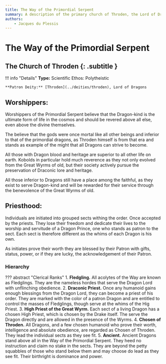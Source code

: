 ```yaml
---
title: The Way of the Primordial Serpent
summary: A description of the primary church of Throden, the Lord of Dragons.
authors:
    - Jacques du Plessis
---
```

# The Way of the Primordial Serpent
## The Church of Throden {: .subtitle }

!!! info "Details"
    **Type:** Scientific Ethos: Polytheistic

    **Patron Deity:** [Throden](../deities/throden), Lord of Dragons

## Worshippers:
Worshippers of the Primordial Serpent believe that the Dragon-kind is the ultimate form of life in the cosmos and should be revered above all else, even above the divine themselves.

The believe that the gods were once mortal like all other beings and inferior to that of the primordial dragons, as Throden himself is from that era and stands as example of the might that all Dragons can strive to become.

All those with Dragon blood and heritage are superior to all other life on earth. Kobolds in particular hold much reverence as they not only evolved from the Great Wyrms of old, but their society actively pursue the preservation of Draconic lore and heritage.

All those inferior to Dragons still have a place among the faithful, as they exist to serve Dragon-kind and will be rewarded for their service through the benevolence of the Great Wyrms of old.

## Priesthood:
Individuals are initiated into grouped sects withing the order. Once accepted by the priests. They lose their freedom and dedicate their lives to the worship and servitude of a Dragon Prince, one who stands as patron to the sect.  Each sect is therefore different as the whims of each Dragon is his own.

As initiates prove their worth they are blessed by their Patron with gifts, status, power, or if they are lucky, the acknowledgement of their Patron.

### Hierarchy

??? abstract "Clerical Ranks"
    1. **Fledgling.** All acolytes of the Way are known as Fledglings. They are the nameless hordes that serve the Dragon Lord with unflinching obedience.
    2. **Draconic Priest.** Once any humanoid gains enough blessings from the Dragon Lord, they can become a priest of his order. They are marked with the color of a patron Dragon and are entitled to control the masses of Fledglings, though serve at the whims of the Hig Priest.
    3. **High Priest of the Great Wyrm.** Each sect of a living Dragon has a chosen High Priest, which is chosen by the Drake itself. The serve the Dragon directly and are allowed in the presence of the Wyrms.
    4. **Chosen of Throden.** All Dragons, and a few chosen humanoid who prove their worth, intelligence and absolute obedience, are regarded as Chosen of Throden. They lead the individual sects as they see fit.
    5. **Ancient.** Ancient Dragons stand above all in the Way of the Primordial Serpent. They heed no instruction and claim no stake in the sects. They are beyond the petty squabbles of those who stand below them and may choose do lead as they see fit. Their birthright is dominance and power.